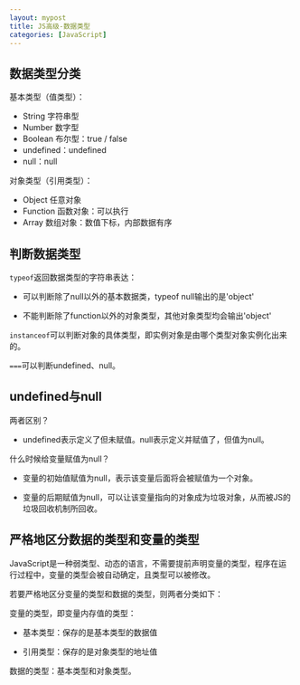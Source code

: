 ```yaml
---
layout: mypost
title: JS高级-数据类型
categories: [JavaScript]
---
```


## 数据类型分类

基本类型（值类型）：

- String 字符串型
- Number 数字型
- Boolean 布尔型：true / false
- undefined：undefined
- null：null

对象类型（引用类型）：

- Object 任意对象
- Function 函数对象：可以执行
- Array 数组对象：数值下标，内部数据有序

## 判断数据类型

`typeof`返回数据类型的字符串表达：

- 可以判断除了null以外的基本数据类，typeof null输出的是'object'

- 不能判断除了function以外的对象类型，其他对象类型均会输出'object'

`instanceof`可以判断对象的具体类型，即实例对象是由哪个类型对象实例化出来的。

`===`可以判断undefined、null。

## undefined与null

两者区别？

- undefined表示定义了但未赋值。null表示定义并赋值了，但值为null。

什么时候给变量赋值为null？

- 变量的初始值赋值为null，表示该变量后面将会被赋值为一个对象。

- 变量的后期赋值为null，可以让该变量指向的对象成为垃圾对象，从而被JS的垃圾回收机制所回收。

## 严格地区分数据的类型和变量的类型

JavaScript是一种弱类型、动态的语言，不需要提前声明变量的类型，程序在运行过程中，变量的类型会被自动确定，且类型可以被修改。

若要严格地区分变量的类型和数据的类型，则两者分类如下：

变量的类型，即变量内存值的类型：

- 基本类型：保存的是基本类型的数据值

- 引用类型：保存的是对象类型的地址值

数据的类型：基本类型和对象类型。

